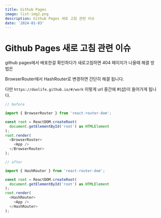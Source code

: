 ```yaml
---
title: Github Pages
image: list-img2.png
description: Github Pages 새로 고침 관련 이슈
date: '2024-01-03'
---
```


Github Pages 새로 고침 관련 이슈
=============

github pages에서 배포한걸 확인하다가 새로고침하면 404 페이지가 나올때 해결 방법은

BrowserRouter에서 HashRouter로 변경하면 간단히 해결 됩니다.

다만 `https://doolife.github.io/#/work` 이렇게 url 중간에 #(샵)이 들어가게 됩니다.

```javascript
// before

import { BrowserRouter } from 'react-router-dom';

const root = ReactDOM.createRoot(
  document.getElementById('root') as HTMLElement
);
root.render(
  <BrowserRouter>
    <App />
  </BrowserRouter>
);
```


```javascript
// after

import { HashRouter } from 'react-router-dom';

const root = ReactDOM.createRoot(
  document.getElementById('root') as HTMLElement
);
root.render(
  <HashRouter>
    <App />
  </HashRouter>
);
```
